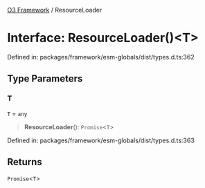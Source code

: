 [O3 Framework](../API.md) / ResourceLoader

# Interface: ResourceLoader()\<T\>

Defined in: packages/framework/esm-globals/dist/types.d.ts:362

## Type Parameters

### T

`T` = `any`

> **ResourceLoader**(): `Promise`\<`T`\>

Defined in: packages/framework/esm-globals/dist/types.d.ts:363

## Returns

`Promise`\<`T`\>
